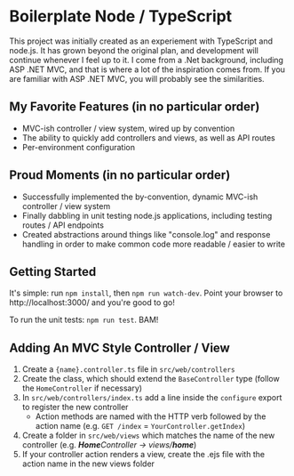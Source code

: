 # Boilerplate Node / TypeScript

This project was initially created as an experiement with TypeScript and node.js. It has grown beyond the original plan, and development will continue whenever I feel up to it. I come from a .Net background, including ASP .NET MVC, and that is where a lot of the inspiration comes from. If you are familiar with ASP .NET MVC, you will probably see the similarities.

## My Favorite Features (in no particular order)

* MVC-ish controller / view system, wired up by convention
* The ability to quickly add controllers and views, as well as API routes
* Per-environment configuration

## Proud Moments (in no particular order)

* Successfully implemented the by-convention, dynamic MVC-ish controller / view system
* Finally dabbling in unit testing node.js applications, including testing routes / API endpoints
* Created abstractions around things like "console.log" and response handling in order to make common code more readable / easier to write

## Getting Started

It's simple: run `npm install`, then `npm run watch-dev`. Point your browser to http://localhost:3000/ and you're good to go!

To run the unit tests: `npm run test`. BAM!

## Adding An MVC Style Controller / View

1. Create a `{name}.controller.ts` file in `src/web/controllers`
2. Create the class, which should extend the `BaseController` type (follow the `HomeController` if necessary)
3. In `src/web/controllers/index.ts` add a line inside the `configure` export to register the new controller
   * Action methods are named with the HTTP verb followed by the action name (e.g. `GET /index` = `YourController.getIndex`)
4. Create a folder in `src/web/views` which matches the name of the new controller (e.g. _**Home**_Controller -> views/_**home**_)
5. If your controller action renders a view, create the .ejs file with the action name in the new views folder